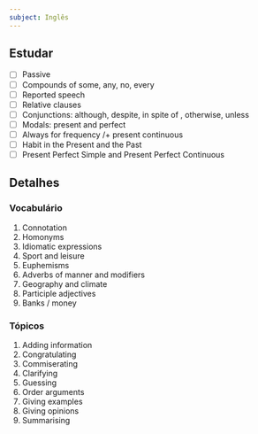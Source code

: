 ```yaml
---
subject: Inglês
---
```


## Estudar
- [ ] Passive 
- [ ] Compounds of some, any, no, every 
- [ ] Reported speech 
- [ ] Relative clauses 
- [ ] Conjunctions: although, despite, in spite of , otherwise, unless 
- [ ] Modals: present and perfect 
- [ ] Always for frequency /+ present continuous 
- [ ] Habit in the Present and the Past 
- [ ] Present Perfect Simple and Present Perfect Continuous 

## Detalhes
### Vocabulário
1. Connotation
2. Homonyms
3. Idiomatic expressions
4. Sport and leisure
5. Euphemisms
6. Adverbs of manner and modifiers
7. Geography and climate
8. Participle adjectives
9. Banks / money

### Tópicos
1. Adding information
2. Congratulating
3. Commiserating
4. Clarifying
5. Guessing
6. Order arguments
7. Giving examples
8. Giving opinions
9. Summarising
